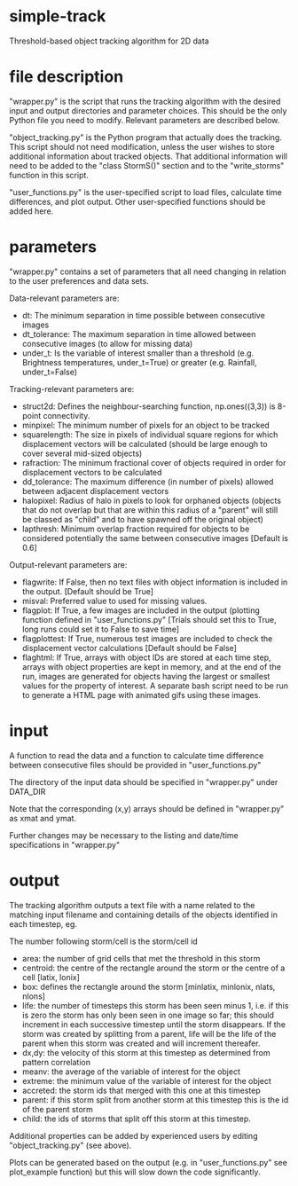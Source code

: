 # simple-track
Threshold-based object tracking algorithm for 2D data

# file description

"wrapper.py" is the script that runs the tracking algorithm with the desired input and output directories and parameter choices. This should be the only Python file you need to modify. Relevant parameters are described below.

"object_tracking.py" is the Python program that actually does the tracking. This script should not need modification, unless the user wishes to store additional information about tracked objects. That additional information will need to be added to the "class StormS()" section and to the "write_storms" function in this script.

"user_functions.py" is the user-specified script to load files, calculate time differences, and plot output. Other user-specified functions should be added here.

# parameters

"wrapper.py" contains a set of parameters that all need changing in relation to the user preferences and data sets. 

Data-relevant parameters are:
* dt:    		The minimum separation in time possible between consecutive images
* dt_tolerance:	The maximum separation in time allowed between consecutive images (to allow for missing data)
* under_t:	Is the variable of interest smaller than a threshold (e.g. Brightness temperatures, under_t=True) or greater (e.g. Rainfall, under_t=False)

Tracking-relevant parameters are:
* struct2d:	Defines the neighbour-searching function, np.ones((3,3)) is 8-point connectivity.
* minpixel:	The minimum number of pixels for an object to be tracked
* squarelength:	The size in pixels of individual square regions for which displacement vectors will be calculated (should be large enough to cover several mid-sized objects)
* rafraction:	The minimum fractional cover of objects required in order for displacement vectors to be calculated
* dd_tolerance:	The maximum difference (in number of pixels) allowed between adjacent displacement vectors
* halopixel:	Radius of halo in pixels to look for orphaned objects (objects that do not overlap but that are within this radius of a "parent" will still be classed as "child" and to have spawned off the original object)
* lapthresh:	Minimum overlap fraction required for objects to be considered potentially the same between consecutive images [Default is 0.6]

Output-relevant parameters are:
* flagwrite:	If False, then no text files with object information is included in the output. [Default should be True]
* misval:		Preferred value to used for missing values.
* flagplot:		If True, a few images are included in the output (plotting function defined in "user_functions.py" [Trials should set this to True, long runs could set it to False to save time]
* flagplottest:	If True, numerous test images are included to check the displacement vector calculations [Default should be False]
* flaghtml: 	If True, arrays with object IDs are stored at each time step, arrays with object properties are kept in memory, and at the end of the run, images are generated for objects having the largest or smallest values for the property of interest. A separate bash script need to be run to generate a HTML page with animated gifs using these images.

# input

A function to read the data and a function to calculate time difference between consecutive files should be provided in "user_functions.py"

The directory of the input data should be specified in "wrapper.py" under DATA_DIR

Note that the corresponding (x,y) arrays should be defined in "wrapper.py" as xmat and ymat. 

Further changes may be necessary to the listing and date/time specifications in "wrapper.py"

# output

The tracking algorithm outputs a text file with a name related to the matching input filename and
containing details of the objects identified in each timestep, eg.

The number following storm/cell is the storm/cell id
* area:     the number of grid cells that met the threshold in this storm
* centroid: the centre of the rectangle around the storm or the centre of a cell [latix, lonix]
* box:      defines the rectangle around the storm [minlatix, minlonix, nlats, nlons]
* life:     the number of timesteps this storm has been seen minus 1, i.e. if this is zero the storm
          has only been seen in one image so far; this should increment in each successive timestep until the storm disappears.
		  If the storm was created by splitting from a parent, life will be the life of the parent when this storm was created
		  and will increment thereafer.
* dx,dy:       the velocity of this storm at this timestep as determined from pattern correlation
* meanv:    the average of the variable of interest for the object
* extreme:  the minimum value of the variable of interest for the object
* accreted: the storm ids that merged with this one at this timestep
* parent:   if this storm split from another storm at this timestep this is the id of the parent storm 
* child:    the ids of storms that split off this storm at this timestep.

Additional properties can be added by experienced users by editing "object_tracking.py" (see above).

Plots can be generated based on the output (e.g. in "user_functions.py" see plot_example function) but this will slow down the code significantly. 

